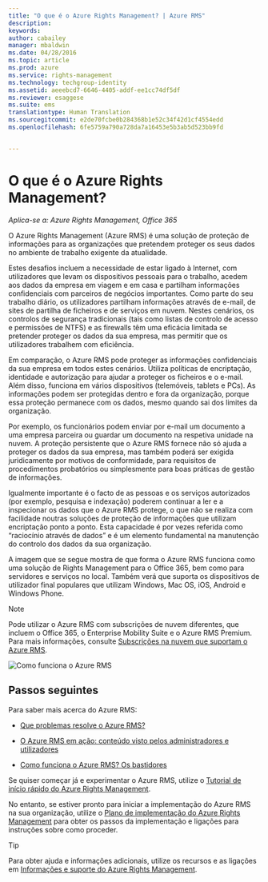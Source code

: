 ```yaml
---
title: "O que é o Azure Rights Management? | Azure RMS"
description: 
keywords: 
author: cabailey
manager: mbaldwin
ms.date: 04/28/2016
ms.topic: article
ms.prod: azure
ms.service: rights-management
ms.technology: techgroup-identity
ms.assetid: aeeebcd7-6646-4405-addf-ee1cc74df5df
ms.reviewer: esaggese
ms.suite: ems
translationtype: Human Translation
ms.sourcegitcommit: e2de70fcbe0b284368b1e52c34f42d1cf4554edd
ms.openlocfilehash: 6fe5759a790a728da7a16453e5b3ab5d523bb9fd


---
```


# O que é o Azure Rights Management?

*Aplica-se a: Azure Rights Management, Office 365*


O Azure Rights Management (Azure RMS) é uma solução de proteção de informações para as organizações que pretendem proteger os seus dados no ambiente de trabalho exigente da atualidade.

Estes desafios incluem a necessidade de estar ligado à Internet, com utilizadores que levam os dispositivos pessoais para o trabalho, acedem aos dados da empresa em viagem e em casa e partilham informações confidenciais com parceiros de negócios importantes. Como parte do seu trabalho diário, os utilizadores partilham informações através de e-mail, de sites de partilha de ficheiros e de serviços em nuvem. Nestes cenários, os controlos de segurança tradicionais (tais como listas de controlo de acesso e permissões de NTFS) e as firewalls têm uma eficácia limitada se pretender proteger os dados da sua empresa, mas permitir que os utilizadores trabalhem com eficiência.

Em comparação, o Azure RMS pode proteger as informações confidenciais da sua empresa em todos estes cenários. Utiliza políticas de encriptação, identidade e autorização para ajudar a proteger os ficheiros e o e-mail. Além disso, funciona em vários dispositivos (telemóveis, tablets e PCs). As informações podem ser protegidas dentro e fora da organização, porque essa proteção permanece com os dados, mesmo quando sai dos limites da organização.

Por exemplo, os funcionários podem enviar por e-mail um documento a uma empresa parceira ou guardar um documento na respetiva unidade na nuvem. A proteção persistente que o Azure RMS fornece não só ajuda a proteger os dados da sua empresa, mas também poderá ser exigida juridicamente por motivos de conformidade, para requisitos de procedimentos probatórios ou simplesmente para boas práticas de gestão de informações.

Igualmente importante é o facto de as pessoas e os serviços autorizados (por exemplo, pesquisa e indexação) poderem continuar a ler e a inspecionar os dados que o Azure RMS protege, o que não se realiza com facilidade noutras soluções de proteção de informações que utilizam encriptação ponto a ponto. Esta capacidade é por vezes referida como “raciocínio através de dados” e é um elemento fundamental na manutenção do controlo dos dados da sua organização.

A imagem que se segue mostra de que forma o Azure RMS funciona como uma solução de Rights Management para o Office 365, bem como para servidores e serviços no local. Também verá que suporta os dispositivos de utilizador final populares que utilizam Windows, Mac OS, iOS, Android e Windows Phone.

> [!NOTE]
Pode utilizar o Azure RMS com subscrições de nuvem diferentes, que incluem o Office 365, o Enterprise Mobility Suite e o Azure RMS Premium. Para mais informações, consulte [Subscrições na nuvem que suportam o Azure RMS](../get-started/requirements-subscriptions.md).

![Como funciona o Azure RMS](../media/AzRMS_elements.png)

## Passos seguintes

Para saber mais acerca do Azure RMS:

-   [Que problemas resolve o Azure RMS?](azure-rms-problems-it-solves.md)

-   [O Azure RMS em ação: conteúdo visto pelos administradores e utilizadores](what-admins-users-see.md)

-   [Como funciona o Azure RMS? Os bastidores](how-does-it-work.md)



Se quiser começar já e experimentar o Azure RMS, utilize o [Tutorial de início rápido do Azure Rights Management](../get-started/quick-start-tutorial.md).

No entanto, se estiver pronto para iniciar a implementação do Azure RMS na sua organização, utilize o [Plano de implementação do Azure Rights Management](../plan-design/deployment-roadmap.md) para obter os passos da implementação e ligações para instruções sobre como proceder.

> [!TIP]
> Para obter ajuda e informações adicionais, utilize os recursos e as ligações em [Informações e suporte do Azure Rights Management](../get-started/information-support.md).



<!--HONumber=Jun16_HO4-->


